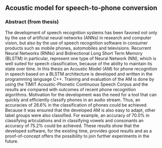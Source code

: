 ## Acoustic model for speech-to-phone conversion

### Abstract (from thesis)
The development of speech recognition systems has been favored not only by the use of artificial neural networks (ANNs) in research and computer vision, but also by the use of speech recognition software in consumer products such as mobile phones, automobiles and televisions. Recurrent Neural Networks (RNNs) and Bidirectional Long Short Term Memory (BLSTM) in particular, represent one type of Neural Network (NN), which is well suited for speech classification, because of the ability to maintain its state over time. In this thesis an Acoustic Model (AM) for phone recognition in speech based on a BLSTM architecture is developed and written in the programming language C++. Training and evaluation of the AM is done by using the TIMIT Acoustic-Phonetic Continuous Speech Corpus and the results are compared with outcomes of recent phone recognition algorithms. Motivation for the development was the need for a tool that can quickly and efficiently classify phones in an audio stream. Thus, an accuracies of $26.6\%$ in the classification of phones could be achieved. Because it was ensured that the developed AM is also easy to adapt, other label groups were also classified. For example, an accuracy of $70.0\%$ in classifying articulations and in classifying vowels and consonants an accuracy of $75.2\%$ could be achieved. These results show that the developed software, for the existing time, provides good results and as a proof-of-concept offers the possibility to join further experiments in the future.
